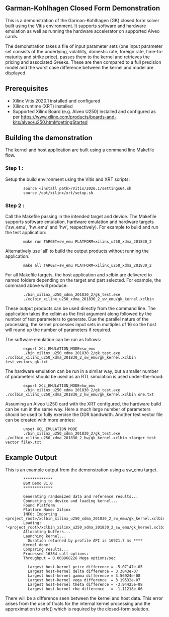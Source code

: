 ## Garman-Kohlhagen Closed Form Demonstration
This is a demonstration of the Garman-Kohlhagen (GK) closed form solver built using the Vitis environment.  It supports software and hardware emulation as well as running the hardware accelerator on supported Alveo cards.

The demonstration takes a file of input parameter sets (one input parameter set consists of the underlying, volatility, domestic rate, foreign rate, time-to-maturity and strike price), passes them to the kernel and retrieves the pricing and associated Greeks.  These are then compared to a full precision model and the worst case difference between the kernel and model are displayed.

## Prerequisites

- Xilinx Vitis 2020.1 installed and configured
- Xilinx runtime (XRT) installed
- Supported Xilinx Board (e.g. Alveo U250) installed and configured as per https://www.xilinx.com/products/boards-and-kits/alveo/u250.html#gettingStarted


## Building the demonstration
The kernel and host application are built using a command line Makefile flow.

### Step 1 :
Setup the build environment using the Vitis and XRT scripts:

            source <install path>/Vitis/2020.1/settings64.sh
            source /opt/xilinx/xrt/setup.sh

### Step 2 :
Call the Makefile passing in the intended target and device. The Makefile supports software emulation, hardware emulation and hardware targets ('sw_emu', 'hw_emu' and 'hw', respectively). For example to build and run the test application:

            make run TARGET=sw_emu PLATFORM=xilinx_u250_xdma_201830_2

Alternatively use 'all' to build the output products without running the application:

            make all TARGET=sw_emu PLATFORM=xilinx_u250_xdma_201830_2

For all Makefile targets, the host application and xclbin are delivered to named folders depending on the target and part selected.  For example, the command above will produce:

            ./bin_xilinx_u250_xdma_201830_2/gk_test.exe
            ./xclbin_xilinx_u250_xdma_201830_2_sw_emu/gk_kernel.xclbin

These output products can be used directly from the command line.  The application takes the xclbin as the first argument along followed by the number of test parameters to generate.  Due the parallel nature of the processing, the kernel processes input sets in multiples of 16 so the host will round up the number of parameters if required.


The software emulation can be run as follows:

            export XCL_EMULATION_MODE=sw_emu
            ./bin_xilinx_u250_xdma_201830_2/gk_test.exe ./xclbin_xilinx_u250_xdma_201830_2_sw_emu/gk_kernel.xclbin test_vectors_gk.txt

The hardware emulation can be run in a similar way, but a smaller number of parameters should be used as an RTL simulation is used under-the-hood:

            export XCL_EMULATION_MODE=hw_emu
            ./bin_xilinx_u250_xdma_201830_2/gk_test.exe ./xclbin_xilinx_u250_xdma_201830_2_hw_emu/gk_kernel.xclbin one.txt

Assuming an Alveo U250 card with the XRT configured, the hardware build can be run in the same way.  Here a much large number of parameters should be used to fully exercise the DDR bandwidth. Another test vector file can be created with more entries:

            unset XCL_EMULATION_MODE
            ./bin_xilinx_u250_xdma_201830_2/gk_test.exe ./xclbin_xilinx_u250_xdma_201830_2_hw/gk_kernel.xclbin <larger test vector file>.txt

## Example Output
This is an example output from the demonstration using a sw_emu target.


            *************
            BSM Demo v1.0
            *************

            Generating randomized data and reference results...
            Connecting to device and loading kernel...
            Found Platform
            Platform Name: Xilinx
            INFO: Importing <project_root>/xclbin_xilinx_u250_xdma_201830_2_sw_emu/gk_kernel.xclbin
            Loading: '<project_root>/xclbin_xilinx_u250_xdma_201830_2_sw_emu/gk_kernel.xclbin'
            Allocating buffers...
            Launching kernel...
              Duration returned by profile API is 16921.7 ms ****
            Kernel done!
            Comparing results...
            Processed 16384 call options:
            Throughput = 0.000968226 Mega options/sec

              Largest host-kernel price difference = -5.07147e-05
              Largest host-kernel delta difference = 3.3043e-07
              Largest host-kernel gamma difference = 3.56924e-08
              Largest host-kernel vega difference  = 3.19532e-07
              Largest host-kernel theta difference = -3.94425e-08
              Largest host-kernel rho difference   = -1.11218e-06


There will be a difference seen between the kernel and host data.  This error arises from the use of floats for the internal kernel processing and the approximation to erfc() which is required by the closed-form solution.
